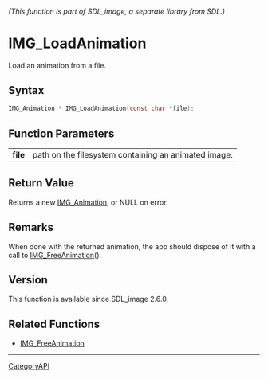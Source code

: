 ###### (This function is part of SDL_image, a separate library from SDL.)
# IMG_LoadAnimation

Load an animation from a file.

## Syntax

```c
IMG_Animation * IMG_LoadAnimation(const char *file);

```

## Function Parameters

|              |                                                      |
| ------------ | ---------------------------------------------------- |
| **file**     | path on the filesystem containing an animated image. |

## Return Value

Returns a new [IMG_Animation](IMG_Animation), or NULL on error.

## Remarks

When done with the returned animation, the app should dispose of it with a
call to [IMG_FreeAnimation](IMG_FreeAnimation)().

## Version

This function is available since SDL_image 2.6.0.

## Related Functions

* [IMG_FreeAnimation](IMG_FreeAnimation)

----
[CategoryAPI](CategoryAPI)

